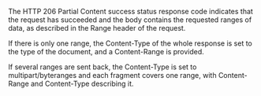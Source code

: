 The HTTP 206 Partial Content success status response code
indicates that the request has succeeded and the body contains the requested ranges
of data, as described in the Range header of the request.

If there is only one range, the Content-Type of the whole response is
set to the type of the document, and a Content-Range is provided.

If several ranges are sent back, the Content-Type is set to
multipart/byteranges and each fragment covers one range, with
Content-Range and Content-Type describing it.
